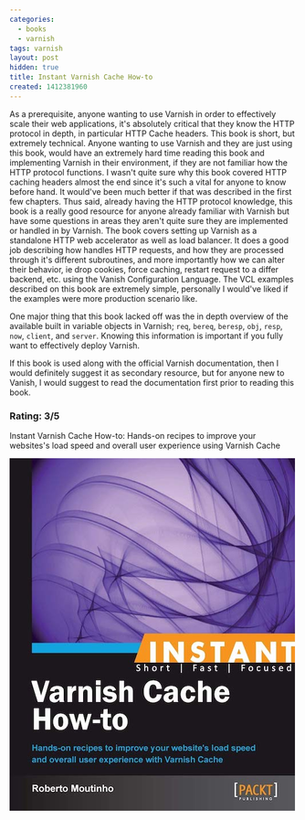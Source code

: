 ```yaml
---
categories:
  - books
  - varnish
tags: varnish
layout: post
hidden: true
title: Instant Varnish Cache How-to
created: 1412381960
---
```


As a prerequisite, anyone wanting to use Varnish in order to effectively scale their web applications, it's absolutely critical that they know the HTTP protocol in depth, in particular HTTP Cache headers.  This book is short, but extremely technical. Anyone wanting to use Varnish and they are just using this book,  would have an extremely hard time reading this book and implementing Varnish in their environment, if they are not familiar how the HTTP protocol functions. I wasn't quite sure why this book covered HTTP caching headers almost the end since it's such a vital for anyone to know before hand. It would've been much better if that was described in the first few chapters. Thus said, already having the HTTP protocol knowledge, this book is a really good resource for anyone already familiar  with Varnish but have some questions in areas they aren't quite sure they are implemented or handled in by Varnish. The  book covers setting up Varnish as a standalone HTTP  web accelerator as well as load balancer. It does a good job describing how handles HTTP requests, and how they are processed through it's different subroutines, and more importantly how we can alter their behavior, ie drop cookies, force caching, restart request to a differ backend, etc. using the Vanish Configuration Language. The VCL  examples described on this book are extremely simple, personally I would've liked if the examples were more production scenario like.

One major thing that this book lacked off was the in depth overview of the available built in variable objects in Varnish; `req`, `bereq`, `beresp`, `obj`, `resp`, `now`, `client`, and `server`. Knowing this information is important if you fully want to effectively deploy Varnish.

If this book is used along with the official Varnish documentation, then I would definitely suggest it as secondary resource, but for anyone new to Vanish, I would suggest to read the documentation first prior to reading this book.

### Rating: 3/5

Instant Varnish Cache How-to: Hands-on recipes to improve your websites's load speed and overall user experience using Varnish Cache

<a href="https://www.packtpub.com/hardware-and-creative/instant-varnish-cache-how-instant" target="_blank"><img src="/assets/books/instant-varnish-how-to.jpg"></a>
